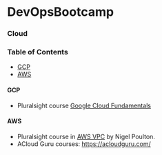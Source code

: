 # DevOpsBootcamp

### Cloud

### Table of Contents
- [GCP](#gcp)
- [AWS](#aws)

#### GCP

- Pluralsight course [Google Cloud Fundamentals](https://app.pluralsight.com/library/courses/google-cloud-platform-fundamentals/table-of-contents)

#### AWS

- Pluralsight course in [AWS VPC](https://app.pluralsight.com/library/courses/aws-vpc-operations/table-of-contents) by Nigel Poulton.
- ACloud Guru courses: https://acloudguru.com/
